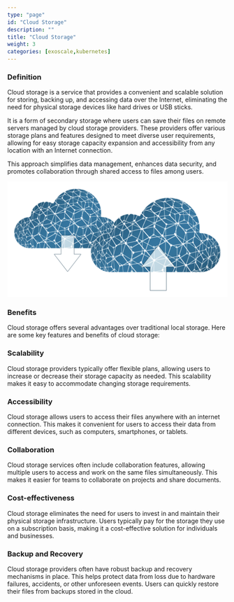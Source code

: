 ```yaml
---
type: "page"
id: "Cloud Storage"
description: ""
title: "Cloud Storage"
weight: 3
categories: [exoscale,kubernetes]
---
```

### Definition

Cloud storage is a service that provides a convenient and scalable solution for storing, backing up, and accessing data over the Internet, eliminating the need for physical storage devices like hard drives or USB sticks.

It is a form of secondary storage where users can save their files on remote servers managed by cloud storage providers. These providers offer various storage plans and features designed to meet diverse user requirements, allowing for easy storage capacity expansion and accessibility from any location with an Internet connection.

This approach simplifies data management, enhances data security, and promotes collaboration through shared access to files among users.

![cloud-storage](cloud-storage.png)

### Benefits

Cloud storage offers several advantages over traditional local storage. Here are some key features and benefits of cloud storage:
### Scalability

Cloud storage providers typically offer flexible plans, allowing users to increase or decrease their storage capacity as needed. This scalability makes it easy to accommodate changing storage requirements.
### Accessibility

Cloud storage allows users to access their files anywhere with an internet connection. This makes it convenient for users to access their data from different devices, such as computers, smartphones, or tablets.
### Collaboration

Cloud storage services often include collaboration features, allowing multiple users to access and work on the same files simultaneously. This makes it easier for teams to collaborate on projects and share documents.
### Cost-effectiveness

Cloud storage eliminates the need for users to invest in and maintain their physical storage infrastructure. Users typically pay for the storage they use on a subscription basis, making it a cost-effective solution for individuals and businesses.
### Backup and Recovery

Cloud storage providers often have robust backup and recovery mechanisms in place. This helps protect data from loss due to hardware failures, accidents, or other unforeseen events. Users can quickly restore their files from backups stored in the cloud.
